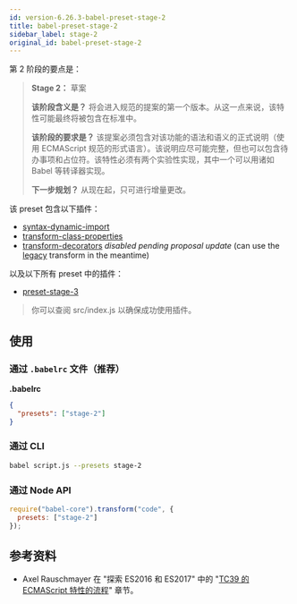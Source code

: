 ```yaml
---
id: version-6.26.3-babel-preset-stage-2
title: babel-preset-stage-2
sidebar_label: stage-2
original_id: babel-preset-stage-2
---
```


第 2 阶段的要点是：

> **Stage 2：** 草案
>
> **该阶段含义是？** 将会进入规范的提案的第一个版本。从这一点来说，该特性可能最终将被包含在标准中。
>
> **该阶段的要求是？** 该提案必须包含对该功能的语法和语义的正式说明（使用 ECMAScript 规范的形式语言）。该说明应尽可能完整，但也可以包含待办事项和占位符。该特性必须有两个实验性实现，其中一个可以用诸如 Babel 等转译器实现。
>
> **下一步规划？** 从现在起，只可进行增量更改。

该 preset 包含以下插件：

- [syntax-dynamic-import](babel-plugin-syntax-dynamic-import)
- [transform-class-properties](babel-plugin-transform-class-properties)
- [transform-decorators](babel-plugin-transform-decorators) *disabled pending proposal update* (can use the [legacy](https://github.com/loganfsmyth/babel-plugin-transform-decorators-legacy) transform in the meantime)

以及以下所有 preset 中的插件：

- [preset-stage-3](babel-preset-stage-3)

> 你可以查阅 src/index.js 以确保成功使用插件。

## 使用

### 通过 `.babelrc` 文件（推荐）

**.babelrc**

```json
{
  "presets": ["stage-2"]
}
```

### 通过 CLI

```sh
babel script.js --presets stage-2
```

### 通过 Node API

```javascript
require("babel-core").transform("code", {
  presets: ["stage-2"]
});
```

## 参考资料

- Axel Rauschmayer 在 "探索 ES2016 和 ES2017" 中的 "[TC39 的 ECMAScript 特性的流程](http://exploringjs.com/es2016-es2017/ch_tc39-process.html)" 章节。
